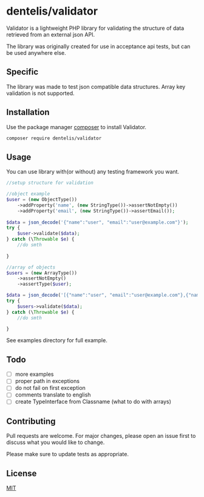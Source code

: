 # dentelis/validator

Validator is a lightweight PHP library for validating the structure of data retrieved from an external json API.

The library was originally created for use in acceptance api tests, but can be used anywhere else.

## Specific

The library was made to test json compatible data structures. Array key validation is not supported.

## Installation

Use the package manager [composer](https://getcomposer.org/) to install Validator.

```bash
composer require dentelis/validator
```

## Usage

You can use library with(or without) any testing framework you want.

```php
//setup structure for validation

//object example
$user = (new ObjectType())
    ->addProperty('name', (new StringType())->assertNotEmpty())
    ->addProperty('email', (new StringType())->assertEmail());
    
$data = json_decode('{"name":"user", "email":"user@example.com"}');
try {
    $user->validate($data);
} catch (\Throwable $e) {
    //do smth
    
}

//array of objects
$users = (new ArrayType())
    ->assertNotEmpty()
    ->assertType($user);

$data = json_decode('[{"name":"user", "email":"user@example.com"},{"name":"user", "email":"user@example.com"}]');
try {
    $users->validate($data);
} catch (\Throwable $e) {
    //do smth

}


```

See examples directory for full example.

## Todo

- [ ] more examples
- [ ] proper path in exceptions
- [ ] do not fail on first exception
- [ ] comments translate to english
- [ ] create TypeInterface from Classname (what to do with arrays)

## Contributing

Pull requests are welcome. For major changes, please open an issue first
to discuss what you would like to change.

Please make sure to update tests as appropriate.

## License

[MIT](https://choosealicense.com/licenses/mit/)
